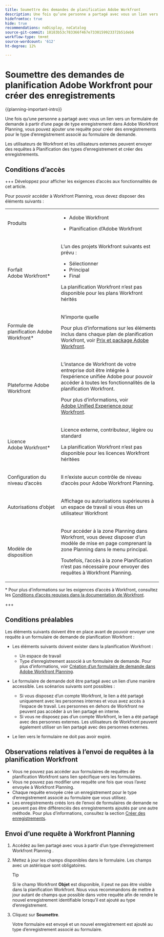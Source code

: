 ```yaml
---
title: Soumettre des demandes de planification Adobe Workfront
description: Une fois qu’une personne a partagé avec vous un lien vers un formulaire de demande à partir d’une page de type enregistrement dans Adobe Workfront Planning, vous pouvez ajouter une requête pour créer des enregistrements pour le type d’enregistrement associé au formulaire de demande.
hidefromtoc: true
hide: true
recommendations: noDisplay, noCatalog
source-git-commit: 18183b53c783366f467e7330159923372b51deb6
workflow-type: tm+mt
source-wordcount: '612'
ht-degree: 12%

---
```


# Soumettre des demandes de planification Adobe Workfront pour créer des enregistrements

<!--update the metadata with real information when making this available in TOC and in the left nav-->

<!--update title when there will be more functionality added to the Planning requests, besides creating records-->

{{planning-important-intro}}

Une fois qu’une personne a partagé avec vous un lien vers un formulaire de demande à partir d’une page de type enregistrement dans Adobe Workfront Planning, vous pouvez ajouter une requête pour créer des enregistrements pour le type d’enregistrement associé au formulaire de demande.

Les utilisateurs de Workfront et les utilisateurs externes peuvent envoyer des requêtes à Planification des types d’enregistrement et créer des enregistrements. <!--double check on the external users-->

## Conditions d’accès

+++ Développez pour afficher les exigences d’accès aux fonctionnalités de cet article.

Pour pouvoir accéder à Workfront Planning, vous devez disposer des éléments suivants :

<table style="table-layout:auto">
 <col>
 </col>
 <col>
 </col>
 <tbody>
    <tr>
<tr>
<td>
   <p> Produits</p> </td>
   <td>
   <ul><li><p> Adobe Workfront</p></li>
   <li><p> Planification d’Adobe Workfront<p></li></ul></td>
  </tr>  
 <tr>
   <td role="rowheader"><p>Forfait Adobe Workfront*</p></td>
   <td>
<p>L’un des projets Workfront suivants est prévu :</p>
<ul><li>Sélectionner</li>
<li>Principal</li>
<li>Final</li></ul>
<p>La planification Workfront n’est pas disponible pour les plans Workfront hérités</p>
   </td>
<tr>
   <td role="rowheader"><p>Formule de planification Adobe Workfront*</p></td>
   <td>
<p>N’importe quelle </p>  
<p>Pour plus d’informations sur les éléments inclus dans chaque plan de planification Workfront, voir <a href="https://business.adobe.com/products/workfront/pricing.html">Prix et package Adobe Workfront</a>. </td>

<tr>
   <td role="rowheader"><p>Plateforme Adobe Workfront</p></td>
   <td>
<p>L’instance de Workfront de votre entreprise doit être intégrée à l’expérience unifiée Adobe pour pouvoir accéder à toutes les fonctionnalités de la planification Workfront.</p>
<p>Pour plus d’informations, voir <a href="/help/quicksilver/workfront-basics/navigate-workfront/workfront-navigation/adobe-unified-experience.md">Adobe Unified Experience pour Workfront</a>. </p>
   </td>

</tr>
  </tr>
  <tr>
   <td role="rowheader"><p>Licence Adobe Workfront*</p></td>
   <td>
   <p>Licence externe, contributeur, légère ou standard</p>
   <p>La planification Workfront n’est pas disponible pour les licences Workfront héritées</p>
  </td>
  </tr>
  <tr>
   <td role="rowheader"><p>Configuration du niveau d’accès</p></td>
   <td> <p>Il n’existe aucun contrôle de niveau d’accès pour Adobe Workfront Planning.</p>  
</td>
  </tr>
<tr>
   <td role="rowheader"><p>Autorisations d’objet</p></td>
   <td>
   <p>Affichage ou autorisations supérieures à un espace de travail si vous êtes un utilisateur Workfront</p> 
  </td>
  </tr>
<tr>
   <td role="rowheader"><p>Modèle de disposition</p></td>
   <td> <p>Pour accéder à la zone Planning dans Workfront, vous devez disposer d’un modèle de mise en page comprenant la zone Planning dans le menu principal. </p>
   <p> Toutefois, l’accès à la zone Planification n’est pas nécessaire pour envoyer des requêtes à Workfront Planning. </p>  
</td>
  </tr>
 </tbody>
</table>

* Pour plus d’informations sur les exigences d’accès à Workfront, consultez les [Conditions d’accès requises dans la documentation de Workfront](/help/quicksilver/administration-and-setup/add-users/access-levels-and-object-permissions/access-level-requirements-in-documentation.md).

+++

## Conditions préalables

Les éléments suivants doivent être en place avant de pouvoir envoyer une requête à un formulaire de demande de planification Workfront :

* Les éléments suivants doivent exister dans la planification Workfront :

   * Un espace de travail
   * Type d’enregistrement associé à un formulaire de demande. Pour plus d’informations, voir [Création d’un formulaire de demande dans Adobe Workfront Planning](/help/quicksilver/planning/requests/create-request-form.md).

* Le formulaire de demande doit être partagé avec un lien d’une manière accessible. Les scénarios suivants sont possibles :

   * Si vous disposez d’un compte Workfront, le lien a été partagé uniquement avec les personnes internes et vous avez accès à l’espace de travail. Les personnes en dehors de Workfront ne peuvent pas accéder à un lien partagé en interne.
   * Si vous ne disposez pas d’un compte Workfront, le lien a été partagé avec des personnes externes. Les utilisateurs de Workfront peuvent également utiliser un lien partagé avec des personnes externes.

* Le lien vers le formulaire ne doit pas avoir expiré.

## Observations relatives à l’envoi de requêtes à la planification Workfront

* Vous ne pouvez pas accéder aux formulaires de requêtes de planification Workfront sans lien spécifique vers les formulaires.
* Vous ne pouvez pas modifier une requête une fois que vous l’avez envoyée à Workfront Planning.
* Chaque requête envoyée crée un enregistrement pour le type d’enregistrement associé au formulaire que vous utilisez.
* Les enregistrements créés lors de l’envoi de formulaires de demande ne peuvent pas être différenciés des enregistrements ajoutés par une autre méthode. Pour plus d’informations, consultez la section [Créer des enregistrements](/help/quicksilver/planning/records/create-records.md).

## Envoi d’une requête à Workfront Planning

1. Accédez au lien partagé avec vous à partir d’un type d’enregistrement Workfront Planning .

1. Mettez à jour les champs disponibles dans le formulaire. Les champs avec un astérisque sont obligatoires.

   >[!TIP]
   >
   >   Si le champ Workfront **Objet** est disponible, il peut ne pas être visible dans la planification Workfront. Nous vous recommandons de mettre à jour autant de champs que possible dans votre requête afin de rendre le nouvel enregistrement identifiable lorsqu’il est ajouté au type d’enregistrement.

1. Cliquez sur **Soumettre**.

   Votre formulaire est envoyé et un nouvel enregistrement est ajouté au type d’enregistrement associé au formulaire.





